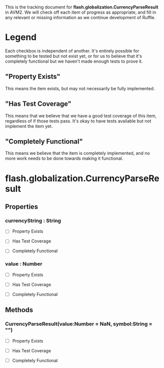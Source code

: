 This is the tracking document for **flash.globalization.CurrencyParseResult** in AVM2. We will check off each item of progress as appropriate, and fill in any relevant or missing information as we continue development of Ruffle.
# Legend

Each checkbox is independent of another. It's entirely possible for something to be tested but not exist yet, or for us to believe that it's completely functional but we haven't made enough tests to prove it.
## "Property Exists"

This means the item exists, but may not necessarily be fully implemented.
## "Has Test Coverage"

This means that we believe that we have a good test coverage of this item, regardless of if those tests pass. It's okay to have tests available but not implement the item yet.
## "Completely Functional"

This means we believe that the item is completely implemented, and no more work needs to be done towards making it functional.
# flash.globalization.CurrencyParseResult
## Properties
### currencyString : String

* [ ] Property Exists

* [ ] Has Test Coverage

* [ ] Completely Functional


### value : Number

* [ ] Property Exists

* [ ] Has Test Coverage

* [ ] Completely Functional


## Methods
### CurrencyParseResult(value:Number = NaN, symbol:String = "")

* [ ] Property Exists

* [ ] Has Test Coverage

* [ ] Completely Functional